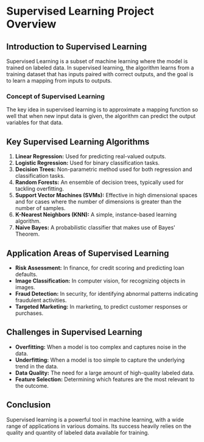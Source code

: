 # Supervised Learning Project Overview

## Introduction to Supervised Learning

Supervised Learning is a subset of machine learning where the model is trained on labeled data. In supervised learning, the algorithm learns from a training dataset that has inputs paired with correct outputs, and the goal is to learn a mapping from inputs to outputs.

### Concept of Supervised Learning

The key idea in supervised learning is to approximate a mapping function so well that when new input data is given, the algorithm can predict the output variables for that data.

## Key Supervised Learning Algorithms

1. **Linear Regression:** Used for predicting real-valued outputs.
2. **Logistic Regression:** Used for binary classification tasks.
3. **Decision Trees:** Non-parametric method used for both regression and classification tasks.
4. **Random Forests:** An ensemble of decision trees, typically used for tackling overfitting.
5. **Support Vector Machines (SVMs):** Effective in high dimensional spaces and for cases where the number of dimensions is greater than the number of samples.
6. **K-Nearest Neighbors (KNN):** A simple, instance-based learning algorithm.
7. **Naive Bayes:** A probabilistic classifier that makes use of Bayes' Theorem.

## Application Areas of Supervised Learning

- **Risk Assessment:** In finance, for credit scoring and predicting loan defaults.
- **Image Classification:** In computer vision, for recognizing objects in images.
- **Fraud Detection:** In security, for identifying abnormal patterns indicating fraudulent activities.
- **Targeted Marketing:** In marketing, to predict customer responses or purchases.

## Challenges in Supervised Learning

- **Overfitting:** When a model is too complex and captures noise in the data.
- **Underfitting:** When a model is too simple to capture the underlying trend in the data.
- **Data Quality:** The need for a large amount of high-quality labeled data.
- **Feature Selection:** Determining which features are the most relevant to the outcome.

## Conclusion

Supervised learning is a powerful tool in machine learning, with a wide range of applications in various domains. Its success heavily relies on the quality and quantity of labeled data available for training.
